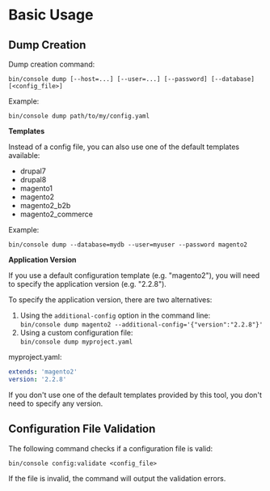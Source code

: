 # Basic Usage

## Dump Creation

Dump creation command:

```
bin/console dump [--host=...] [--user=...] [--password] [--database] [<config_file>]
```

Example:

```
bin/console dump path/to/my/config.yaml 
```

**Templates**

Instead of a config file, you can also use one of the default templates available:

- drupal7
- drupal8
- magento1
- magento2
- magento2_b2b
- magento2_commerce

Example:

```
bin/console dump --database=mydb --user=myuser --password magento2
```

**Application Version**

If you use a default configuration template (e.g. "magento2"), you will need to specify the application version (e.g. "2.2.8").

To specify the application version, there are two alternatives:

1. Using the `additional-config` option in the command line:  
   `bin/console dump magento2 --additional-config='{"version":"2.2.8"}'`
2. Using a custom configuration file:  
   `bin/console dump myproject.yaml`

myproject.yaml:

```yaml
extends: 'magento2'
version: '2.2.8'
```

If you don't use one of the default templates provided by this tool, you don't need to specify any version.


## Configuration File Validation

The following command checks if a configuration file is valid:

```
bin/console config:validate <config_file>
```

If the file is invalid, the command will output the validation errors.
